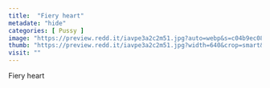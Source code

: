 ```yaml
---
title:  "Fiery heart"
metadate: "hide"
categories: [ Pussy ]
image: "https://preview.redd.it/iavpe3a2c2m51.jpg?auto=webp&s=c04b9ec0895c965e6ae5c32d04344d74da869e38"
thumb: "https://preview.redd.it/iavpe3a2c2m51.jpg?width=640&crop=smart&auto=webp&s=f86a2aa9b875cf98cde5451540ed68edea0677bb"
visit: ""
---
```

Fiery heart

